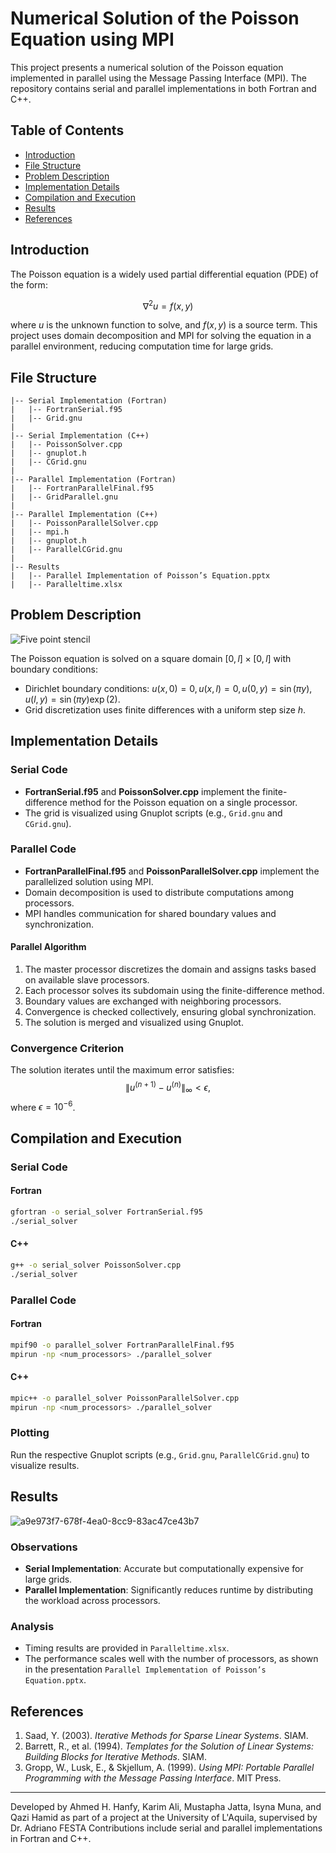# Numerical Solution of the Poisson Equation using MPI

This project presents a numerical solution of the Poisson equation implemented in parallel using the Message Passing Interface (MPI). The repository contains serial and parallel implementations in both Fortran and C++.

## Table of Contents
- [Introduction](#introduction)
- [File Structure](#file-structure)
- [Problem Description](#problem-description)
- [Implementation Details](#implementation-details)
- [Compilation and Execution](#compilation-and-execution)
- [Results](#results)
- [References](#references)

## Introduction

The Poisson equation is a widely used partial differential equation (PDE) of the form:

$$\nabla^2 u = f(x, y)$$

where $u$ is the unknown function to solve, and $f(x, y)$ is a source term. This project uses domain decomposition and MPI for solving the equation in a parallel environment, reducing computation time for large grids.

## File Structure

```
|-- Serial Implementation (Fortran)
|   |-- FortranSerial.f95
|   |-- Grid.gnu
|
|-- Serial Implementation (C++)
|   |-- PoissonSolver.cpp
|   |-- gnuplot.h
|   |-- CGrid.gnu
|
|-- Parallel Implementation (Fortran)
|   |-- FortranParallelFinal.f95
|   |-- GridParallel.gnu
|
|-- Parallel Implementation (C++)
|   |-- PoissonParallelSolver.cpp
|   |-- mpi.h
|   |-- gnuplot.h
|   |-- ParallelCGrid.gnu
|
|-- Results
|   |-- Parallel Implementation of Poisson’s Equation.pptx
|   |-- Paralleltime.xlsx
```

## Problem Description
![Five point stencil](https://github.com/user-attachments/assets/c1a4f4a3-c527-4aa8-8419-af8461bdbb33)

The Poisson equation is solved on a square domain $[0, l] \times [0, l]$ with boundary conditions:

- Dirichlet boundary conditions: $u(x, 0) = 0, u(x, l) = 0, u(0, y) = \sin(\pi y), u(l, y) = \sin(\pi y)\exp(2)$.
- Grid discretization uses finite differences with a uniform step size $h$.

## Implementation Details

### Serial Code
- **FortranSerial.f95** and **PoissonSolver.cpp** implement the finite-difference method for the Poisson equation on a single processor.
- The grid is visualized using Gnuplot scripts (e.g., `Grid.gnu` and `CGrid.gnu`).

### Parallel Code
- **FortranParallelFinal.f95** and **PoissonParallelSolver.cpp** implement the parallelized solution using MPI.
- Domain decomposition is used to distribute computations among processors.
- MPI handles communication for shared boundary values and synchronization.

#### Parallel Algorithm
1. The master processor discretizes the domain and assigns tasks based on available slave processors.
2. Each processor solves its subdomain using the finite-difference method.
3. Boundary values are exchanged with neighboring processors.
4. Convergence is checked collectively, ensuring global synchronization.
5. The solution is merged and visualized using Gnuplot.

### Convergence Criterion
The solution iterates until the maximum error satisfies:
$$\|u^{(n+1)} - u^{(n)}\|_{\infty} < \epsilon,$$
where $\epsilon = 10^{-6}$.

## Compilation and Execution

### Serial Code

#### Fortran
```bash
gfortran -o serial_solver FortranSerial.f95
./serial_solver
```

#### C++
```bash
g++ -o serial_solver PoissonSolver.cpp
./serial_solver
```

### Parallel Code

#### Fortran
```bash
mpif90 -o parallel_solver FortranParallelFinal.f95
mpirun -np <num_processors> ./parallel_solver
```

#### C++
```bash
mpic++ -o parallel_solver PoissonParallelSolver.cpp
mpirun -np <num_processors> ./parallel_solver
```

### Plotting
Run the respective Gnuplot scripts (e.g., `Grid.gnu`, `ParallelCGrid.gnu`) to visualize results.

## Results
![a9e973f7-678f-4ea0-8cc9-83ac47ce43b7](https://github.com/user-attachments/assets/5190e8e6-dde5-49f8-9544-98bc3360d348)

### Observations
- **Serial Implementation**: Accurate but computationally expensive for large grids.
- **Parallel Implementation**: Significantly reduces runtime by distributing the workload across processors.

### Analysis
- Timing results are provided in `Paralleltime.xlsx`.
- The performance scales well with the number of processors, as shown in the presentation `Parallel Implementation of Poisson’s Equation.pptx`.

## References

1. Saad, Y. (2003). *Iterative Methods for Sparse Linear Systems*. SIAM.
2. Barrett, R., et al. (1994). *Templates for the Solution of Linear Systems: Building Blocks for Iterative Methods*. SIAM.
3. Gropp, W., Lusk, E., & Skjellum, A. (1999). *Using MPI: Portable Parallel Programming with the Message Passing Interface*. MIT Press.

---

Developed by Ahmed H. Hanfy, Karim Ali, Mustapha Jatta, Isyna Muna, and Qazi Hamid as part of a project at the University of L'Aquila, supervised by Dr. Adriano FESTA
Contributions include serial and parallel implementations in Fortran and C++.

